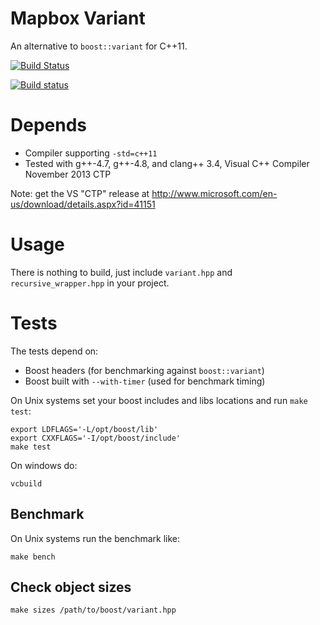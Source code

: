 # Mapbox Variant

An alternative to `boost::variant` for C++11.

[![Build Status](https://secure.travis-ci.org/mapbox/variant.svg)](https://travis-ci.org/mapbox/variant)

[![Build status](https://ci.appveyor.com/api/projects/status/eqddcfxlvmt6fkif)](https://ci.appveyor.com/project/springmeyer/variant)

# Depends

 - Compiler supporting `-std=c++11`
 - Tested with g++-4.7, g++-4.8, and clang++ 3.4, Visual C++ Compiler November 2013 CTP

Note: get the VS "CTP" release at http://www.microsoft.com/en-us/download/details.aspx?id=41151

# Usage

There is nothing to build, just include `variant.hpp` and `recursive_wrapper.hpp` in your project.

# Tests

The tests depend on:

 - Boost headers (for benchmarking against `boost::variant`)
 - Boost built with `--with-timer` (used for benchmark timing)

On Unix systems set your boost includes and libs locations and run `make test`:

    export LDFLAGS='-L/opt/boost/lib'
    export CXXFLAGS='-I/opt/boost/include'
    make test

On windows do:

    vcbuild

## Benchmark

On Unix systems run the benchmark like:

    make bench

## Check object sizes

    make sizes /path/to/boost/variant.hpp
